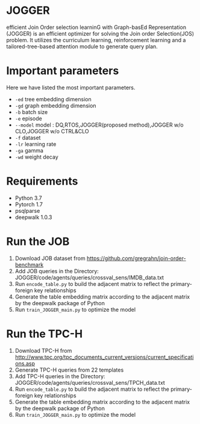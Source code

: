 
# JOGGER
efficient Join Order selection learninG with Graph-basEd Representation (JOGGER) is an efficient optimizer for solving the Join order Selection(JOS) problem. It utilizes the curriculum learning, reinforcement learning and a tailored-tree-based attention module to generate query plan. 

# Important parameters
Here we have listed the most important parameters. 
+ `-ed` tree embedding dimension
+ `-gd` graph embedding dimension
+ `-b` batch size
+ `-e` episode
+ `--model` model : DQ,RTOS,JOGGER(proposed method),JOGGER w/o CLO,JOGGER w/o CTRL&CLO
+ `-f` dataset
+ `-lr` learning rate
+ `-ga` gamma
+ `-wd` weight decay



# Requirements
- Python 3.7 
- Pytorch 1.7
- psqlparse
- deepwalk 1.0.3

# Run the JOB   
1. Download JOB dataset from https://github.com/gregrahn/join-order-benchmark
2. Add JOB queries in the Directory: JOGGER/code/agents/queries/crossval_sens/IMDB_data.txt
3. Run `encode_table.py` to build the adjacent matrix to reflect the primary-foreign key relationships
4. Generate the table embedding matrix according to the adjacent matrix by the deepwalk package of Python 
5. Run `train_JOGGER_main.py` to optimize the model

# Run the TPC-H   
1. Download TPC-H from http://www.tpc.org/tpc_documents_current_versions/current_specifications.asp 
2. Generate TPC-H queries from 22 templates
3. Add TPC-H queries in the Directory: JOGGER/code/agents/queries/crossval_sens/TPCH_data.txt
4. Run `encode_table.py` to build the adjacent matrix to reflect the primary-foreign key relationships
5. Generate the table embedding matrix according to the adjacent matrix by the deepwalk package of Python 
6. Run `train_JOGGER_main.py` to optimize the model
